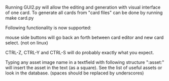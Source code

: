 Running GUI2.py will allow the editing and generation with visual interface of one card.
To generate all cards from "card files" can be done by running make card.py

Following functionality is now supported:

mouse side buttons will go back an forth between card editor and new card select. (not on linux)

CTRL-Z, CTRL-Y and CTRL-S will do probably exactly what you expect.

Typing any asset image name in a textfield with following structure ":asset:" will insert the asset in the text (as a square). See the list of useful assets or look in the database. (spaces should be replaced by underscores)
